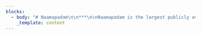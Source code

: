 ```yaml
---
blocks:
  - body: "# Naamapadam\n\n***\n\nNaamapadam is the largest publicly available Named Entity Recognition (NER) dataset for the 11 major Indian languages: Assamese, Bengali, Gujarati, Hindi, Kannada, Malayalam, Marathi, Oriya, Punjabi, Tamil, Telugu. \_In each language, it contains more than 400k sentences annotated with a total of at least 100k entities from three standard entity categories (Person, Location and Organization) for 9 out of the 11 languages.\_\n\nThe dataset contains train, test and dev splits. We have manually annotated gold standard testsets for 8 languages:   Bengali, Gujarati, Hindi, Kannada, Malayalam, Marathi, Punjabi, Telugu.  &#x20;\n\nWe also release IndicNER, a multilingual mBERT model fine-tuned on the Naamapadam training set.\n\n### Downloads\n\nNaamapadam Dataset: Available on our [Hugginface repository](https://huggingface.co/datasets/ai4bharat/naamapadam)\n\nIndicNER model: Available on our [Huggingface repository](https://huggingface.co/ai4bharat/IndicNER)\n\n### Contributors\n\n*   Arnav Mhaske (AI4Bharat, IITM)\n*   Harshit Kedia (AI4Bharat, IITM)\n*   Sumanth Doddapaneni,\_(AI4Bharat, IITM)\n*   Mitesh Khapra, \_(AI4Bharat, IITM)\n*   Pratyush Kumar,\_\_(Microsoft,\_AI4Bharat, IITM)\n*   Rudra Murthy V, (IBM Research India,\_AI4Bharat, IITM) \\[mail: rmurthyv@in.ibm.com]\n*   Anoop Kunchukuttan, (Microsoft,\_AI4Bharat, IITM) \\[mail: ankunchu@microsoft.com]\n\nCorresponding authors: Rudra Murthy V, Anoop Kunchukuttan\n\n### Citing\n\nIf you are using any of the resources, please cite the following article:\n\n```\n@misc{mhaske2022naamapadam,\n  doi = {10.48550/ARXIV.2212.10168},\n  url = {https://arxiv.org/abs/2212.10168},\n  author = {Mhaske, Arnav and Kedia, Harshit and Doddapaneni, Sumanth and Khapra, Mitesh M. and Kumar, Pratyush and Murthy, Rudra and Kunchukuttan, Anoop},\n  title = {Naamapadam: A Large-Scale Named Entity Annotated Data for Indic Languages}\n  publisher = {arXiv},\n  year = {2022},\n  copyright = {arXiv.org perpetual, non-exclusive license}\n}\n```\n\n### License\n\nNaamapadam is released under this licensing scheme:\n\n*   We do not own any of the text from which this data has been extracted.\n*   We license the actual packaging of this data under the\_[Creative Commons CC0 license (“no rights reserved”)](http://creativecommons.org/publicdomain/zero/1.0).\n*   To the extent possible under law,\_[AI4Bharat](https://ai4bharat.iitm.ac.in/samanantar)\_has waived all copyright and related or neighboring rights to\_Naamapadam.\n*   This work is published from: India.\n"
    _template: content
---
```



